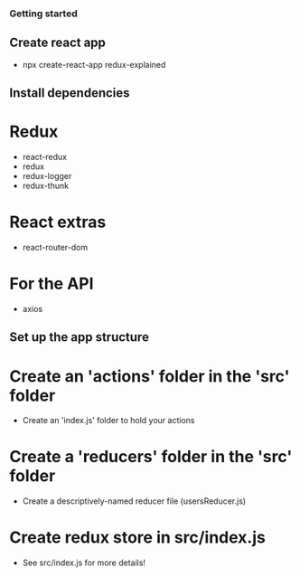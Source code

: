 ### Getting started

## Create react app
- npx create-react-app redux-explained

## Install dependencies
# Redux
- react-redux
- redux
- redux-logger
- redux-thunk
# React extras
- react-router-dom
# For the API
- axios

## Set up the app structure

# Create an 'actions' folder in the 'src' folder
- Create an 'index.js' folder to hold your actions

# Create a 'reducers' folder in the 'src' folder
- Create a descriptively-named reducer file (usersReducer.js)

# Create redux store in src/index.js
- See src/index.js for more details!